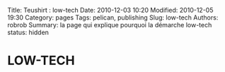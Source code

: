 Title: Teushirt : low-tech
Date: 2010-12-03 10:20
Modified: 2010-12-05 19:30
Category: pages
Tags: pelican, publishing
Slug: low-tech
Authors: robrob
Summary: la page qui explique pourquoi la démarche low-tech
status: hidden

# LOW-TECH